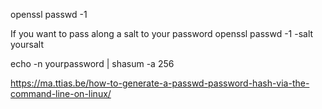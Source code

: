 
openssl passwd -1

If you want to pass along a salt to your password
openssl passwd -1 -salt yoursalt


echo -n yourpassword | shasum -a 256

https://ma.ttias.be/how-to-generate-a-passwd-password-hash-via-the-command-line-on-linux/

